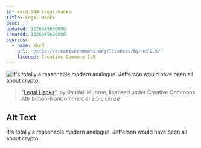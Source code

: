 ```yaml
---
id: xkcd.504-legal-hacks
title: Legal Hacks
desc: ''
updated: 1226649600000
created: 1226649600000
sources:
  - name: xkcd
    url: 'https://creativecommons.org/licenses/by-nc/2.5/'
    license: Creative Commons 2.5
---
```

![It's totally a reasonable modern analogue.  Jefferson would have been all about crypto.](https://imgs.xkcd.com/comics/legal_hacks.png)
> "[Legal Hacks](https://xkcd.com/504/)", by Randall Munroe, licensed under Creative Commons Attribution-NonCommercial 2.5 License

## Alt Text
It's totally a reasonable modern analogue.  Jefferson would have been all about crypto.
